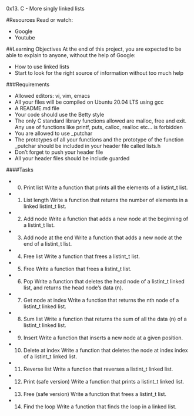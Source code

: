 0x13. C - More singly linked lists

#Resources
Read or watch:
* Google
* Youtube

##Learning Objectives
At the end of this project, you are expected to be able to explain to anyone, without the help of Google:
* How to use linked lists
* Start to look for the right source of information without too much help

###Requirements
* Allowed editors: vi, vim, emacs
* All your files will be compiled on Ubuntu 20.04 LTS using gcc
* A README.md file
* Your code should use the Betty style
* The only C standard library functions allowed are malloc, free and exit. Any use of functions like printf, puts, calloc, realloc etc… is forbidden
* You are allowed to use _putchar
* The prototypes of all your functions and the prototype of the function _putchar should be included in your header file called lists.h
* Don’t forget to push your header file
* All your header files should be include guarded

####Tasks
* 0. Print list
Write a function that prints all the elements of a listint_t list.
* 1. List length
Write a function that returns the number of elements in a linked listint_t list.
* 2. Add node
Write a function that adds a new node at the beginning of a listint_t list.
* 3. Add node at the end
Write a function that adds a new node at the end of a listint_t list.
* 4. Free list
Write a function that frees a listint_t list.
* 5. Free
Write a function that frees a listint_t list.
* 6. Pop
Write a function that deletes the head node of a listint_t linked list, and returns the head node’s data (n).
* 7. Get node at index
Write a function that returns the nth node of a listint_t linked list.
* 8. Sum list
Write a function that returns the sum of all the data (n) of a listint_t linked list.
* 9. Insert
Write a function that inserts a new node at a given position.
* 10. Delete at index
Write a function that deletes the node at index index of a listint_t linked list.
* 11. Reverse list
Write a function that reverses a listint_t linked list.
* 12. Print (safe version)
Write a function that prints a listint_t linked list.
* 13. Free (safe version)
Write a function that frees a listint_t list.
* 14. Find the loop
Write a function that finds the loop in a linked list.
